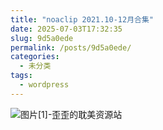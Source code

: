 ```yaml
---
title: "noaclip 2021.10-12月合集"
date: 2025-07-03T17:32:35
slug: 9d5a0ede
permalink: /posts/9d5a0ede/
categories:
  - 未分类
tags:
  - wordpress
---
```


![图片[1]-歪歪的耽美资源站](/images/wp/9d5a0ede-41772f6c.jpg)

